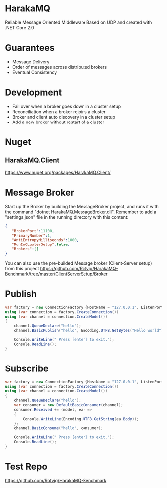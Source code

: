 # HarakaMQ
Reliable Message Oriented Middleware Based on UDP and created with .NET Core 2.0

# Guarantees
* Message Delivery
* Order of messages across distributed brokers
* Eventual Consistency

# Development
* Fail over when a broker goes down in a cluster setup
* Reconciliation when a broker rejoins a cluster
* Broker and client auto discovery in a cluster setup
* Add a new broker without restart of a cluster

# Nuget
## HarakaMQ.Client
https://www.nuget.org/packages/HarakaMQ.Client/

# Message Broker

Start up the Broker by building the MessageBroker project, and runs it with the command "dotnet HarakaMQ.MessageBroker.dll".
Remember to add a "settings.json" file in the running directory with this content:

```json
{  
   "BrokerPort":11100,
   "PrimaryNumber":1,
   "AntiEntropyMilliseonds":1000,
   "RunInCLusterSetup":false,
   "Brokers":[]
}
```

You can also use the pre-builded Message broker (Client-Server setup) from this project https://github.com/Rotvig/HarakaMQ-Benchmark/tree/master/ClientServerSetup/Broker

# Publish

```csharp
var factory = new ConnectionFactory {HostName = "127.0.0.1", ListenPort = 11000, Port = 11100};
using (var connection = factory.CreateConnection())
using (var channel = connection.CreateModel())
{
    channel.QueueDeclare("hello");
    channel.BasicPublish("hello", Encoding.UTF8.GetBytes("Hello world"));

    Console.WriteLine(" Press [enter] to exit.");
    Console.ReadLine();
}
```

# Subscribe

```csharp
var factory = new ConnectionFactory {HostName = "127.0.0.1", ListenPort = 12000, Port = 11100};
using (var connection = factory.CreateConnection())
using (var channel = connection.CreateModel())
{
    channel.QueueDeclare("hello");
    var consumer = new DefaultBasicConsumer(channel);
    consumer.Received += (model, ea) =>
    {
        Console.WriteLine(Encoding.UTF8.GetString(ea.Body));
    };
    channel.BasicConsume("hello", consumer);

    Console.WriteLine(" Press [enter] to exit.");
    Console.ReadLine();
}
```
# Test Repo
https://github.com/Rotvig/HarakaMQ-Benchmark
